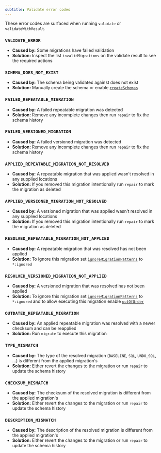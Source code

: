 ```yaml
---
subtitle: Validate error codes
---
```


These error codes are surfaced when running `validate` or `validateWithResult`.

### `VALIDATE_ERROR`

- **Caused by:** Some migrations have failed validation
- **Solution:** Inspect the list `invalidMigrations` on the validate result to see the required actions

### `SCHEMA_DOES_NOT_EXIST`

- **Caused by:** The schema being validated against does not exist
- **Solution:** Manually create the schema or enable [`createSchemas`](<Configuration/Flyway Namespace/Flyway Create Schemas Setting>)

### `FAILED_REPEATABLE_MIGRATION`

- **Caused by:** A failed repeatable migration was detected
- **Solution:** Remove any incomplete changes then run `repair` to fix the schema history

### `FAILED_VERSIONED_MIGRATION`

- **Caused by:** A failed versioned migration was detected
- **Solution:** Remove any incomplete changes then run `repair` to fix the schema history

### `APPLIED_REPEATABLE_MIGRATION_NOT_RESOLVED`

- **Caused by:** A repeatable migration that was applied wasn't resolved in any supplied locations
- **Solution:** If you removed this migration intentionally run `repair` to mark the migration as deleted

### `APPLIED_VERSIONED_MIGRATION_NOT_RESOLVED`

- **Caused by:** A versioned migration that was applied wasn't resolved in any supplied locations
- **Solution:** If you removed this migration intentionally run `repair` to mark the migration as deleted

### `RESOLVED_REPEATABLE_MIGRATION_NOT_APPLIED`

- **Caused by:** A repeatable migration that was resolved has not been applied
- **Solution:** To ignore this migration set [`ignoreMigrationPatterns`](<Configuration/Flyway Namespace/Flyway Ignore Migration Patterns Setting>) to `*:ignored`

### `RESOLVED_VERSIONED_MIGRATION_NOT_APPLIED`

- **Caused by:** A versioned migration that was resolved has not been applied
- **Solution:** To ignore this migration set [`ignoreMigrationPatterns`](<Configuration/Flyway Namespace/Flyway Ignore Migration Patterns Setting>) to `*:ignored` and to allow executing this migration enable [`outOfOrder`](<Configuration/Flyway Namespace/Flyway Out Of Order Setting>)

### `OUTDATED_REPEATABLE_MIGRATION`

- **Caused by:** An applied repeatable migration was resolved with a newer checksum and can be reapplied
- **Solution:** Run `migrate` to execute this migration

### `TYPE_MISMATCH`

- **Caused by:** The type of the resolved migration (`BASELINE`, `SQL`, `UNDO_SQL`, ...) is different from the applied migration's
- **Solution:** Either revert the changes to the migration or run `repair` to update the schema history

### `CHECKSUM_MISMATCH`

- **Caused by:** The checksum of the resolved migration is different from the applied migration's
- **Solution:** Either revert the changes to the migration or run `repair` to update the schema history

### `DESCRIPTION_MISMATCH`

- **Caused by:** The description of the resolved migration is different from the applied migration's
- **Solution:** Either revert the changes to the migration or run `repair` to update the schema history

